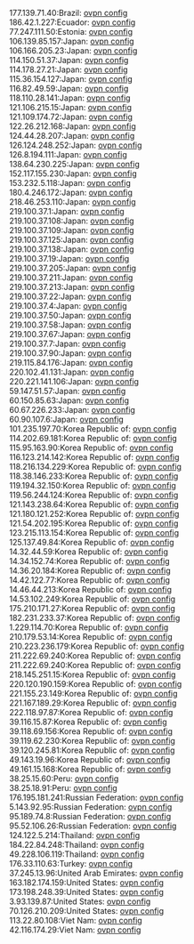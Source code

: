 177.139.71.40:Brazil: [ovpn config](vpn/177_139_71_40.ovpn)  
186.42.1.227:Ecuador: [ovpn config](vpn/186_42_1_227.ovpn)  
77.247.111.50:Estonia: [ovpn config](vpn/77_247_111_50.ovpn)  
106.139.85.157:Japan: [ovpn config](vpn/106_139_85_157.ovpn)  
106.166.205.23:Japan: [ovpn config](vpn/106_166_205_23.ovpn)  
114.150.51.37:Japan: [ovpn config](vpn/114_150_51_37.ovpn)  
114.178.27.21:Japan: [ovpn config](vpn/114_178_27_21.ovpn)  
115.36.154.127:Japan: [ovpn config](vpn/115_36_154_127.ovpn)  
116.82.49.59:Japan: [ovpn config](vpn/116_82_49_59.ovpn)  
118.110.28.141:Japan: [ovpn config](vpn/118_110_28_141.ovpn)  
121.106.215.15:Japan: [ovpn config](vpn/121_106_215_15.ovpn)  
121.109.174.72:Japan: [ovpn config](vpn/121_109_174_72.ovpn)  
122.26.212.168:Japan: [ovpn config](vpn/122_26_212_168.ovpn)  
124.44.28.207:Japan: [ovpn config](vpn/124_44_28_207.ovpn)  
126.124.248.252:Japan: [ovpn config](vpn/126_124_248_252.ovpn)  
126.8.194.111:Japan: [ovpn config](vpn/126_8_194_111.ovpn)  
138.64.230.225:Japan: [ovpn config](vpn/138_64_230_225.ovpn)  
152.117.155.230:Japan: [ovpn config](vpn/152_117_155_230.ovpn)  
153.232.5.118:Japan: [ovpn config](vpn/153_232_5_118.ovpn)  
180.4.246.172:Japan: [ovpn config](vpn/180_4_246_172.ovpn)  
218.46.253.110:Japan: [ovpn config](vpn/218_46_253_110.ovpn)  
219.100.37.1:Japan: [ovpn config](vpn/219_100_37_1.ovpn)  
219.100.37.108:Japan: [ovpn config](vpn/219_100_37_108.ovpn)  
219.100.37.109:Japan: [ovpn config](vpn/219_100_37_109.ovpn)  
219.100.37.125:Japan: [ovpn config](vpn/219_100_37_125.ovpn)  
219.100.37.138:Japan: [ovpn config](vpn/219_100_37_138.ovpn)  
219.100.37.19:Japan: [ovpn config](vpn/219_100_37_19.ovpn)  
219.100.37.205:Japan: [ovpn config](vpn/219_100_37_205.ovpn)  
219.100.37.211:Japan: [ovpn config](vpn/219_100_37_211.ovpn)  
219.100.37.213:Japan: [ovpn config](vpn/219_100_37_213.ovpn)  
219.100.37.22:Japan: [ovpn config](vpn/219_100_37_22.ovpn)  
219.100.37.4:Japan: [ovpn config](vpn/219_100_37_4.ovpn)  
219.100.37.50:Japan: [ovpn config](vpn/219_100_37_50.ovpn)  
219.100.37.58:Japan: [ovpn config](vpn/219_100_37_58.ovpn)  
219.100.37.67:Japan: [ovpn config](vpn/219_100_37_67.ovpn)  
219.100.37.7:Japan: [ovpn config](vpn/219_100_37_7.ovpn)  
219.100.37.90:Japan: [ovpn config](vpn/219_100_37_90.ovpn)  
219.115.84.176:Japan: [ovpn config](vpn/219_115_84_176.ovpn)  
220.102.41.131:Japan: [ovpn config](vpn/220_102_41_131.ovpn)  
220.221.141.106:Japan: [ovpn config](vpn/220_221_141_106.ovpn)  
59.147.51.57:Japan: [ovpn config](vpn/59_147_51_57.ovpn)  
60.150.85.63:Japan: [ovpn config](vpn/60_150_85_63.ovpn)  
60.67.226.233:Japan: [ovpn config](vpn/60_67_226_233.ovpn)  
60.90.107.6:Japan: [ovpn config](vpn/60_90_107_6.ovpn)  
101.235.197.70:Korea Republic of: [ovpn config](vpn/101_235_197_70.ovpn)  
114.202.69.181:Korea Republic of: [ovpn config](vpn/114_202_69_181.ovpn)  
115.95.163.90:Korea Republic of: [ovpn config](vpn/115_95_163_90.ovpn)  
116.123.214.142:Korea Republic of: [ovpn config](vpn/116_123_214_142.ovpn)  
118.216.134.229:Korea Republic of: [ovpn config](vpn/118_216_134_229.ovpn)  
118.38.146.233:Korea Republic of: [ovpn config](vpn/118_38_146_233.ovpn)  
119.194.32.150:Korea Republic of: [ovpn config](vpn/119_194_32_150.ovpn)  
119.56.244.124:Korea Republic of: [ovpn config](vpn/119_56_244_124.ovpn)  
121.143.238.64:Korea Republic of: [ovpn config](vpn/121_143_238_64.ovpn)  
121.180.121.252:Korea Republic of: [ovpn config](vpn/121_180_121_252.ovpn)  
121.54.202.195:Korea Republic of: [ovpn config](vpn/121_54_202_195.ovpn)  
123.215.113.154:Korea Republic of: [ovpn config](vpn/123_215_113_154.ovpn)  
125.137.49.84:Korea Republic of: [ovpn config](vpn/125_137_49_84.ovpn)  
14.32.44.59:Korea Republic of: [ovpn config](vpn/14_32_44_59.ovpn)  
14.34.152.74:Korea Republic of: [ovpn config](vpn/14_34_152_74.ovpn)  
14.36.20.184:Korea Republic of: [ovpn config](vpn/14_36_20_184.ovpn)  
14.42.122.77:Korea Republic of: [ovpn config](vpn/14_42_122_77.ovpn)  
14.46.44.213:Korea Republic of: [ovpn config](vpn/14_46_44_213.ovpn)  
14.53.102.249:Korea Republic of: [ovpn config](vpn/14_53_102_249.ovpn)  
175.210.171.27:Korea Republic of: [ovpn config](vpn/175_210_171_27.ovpn)  
182.231.233.37:Korea Republic of: [ovpn config](vpn/182_231_233_37.ovpn)  
1.229.114.70:Korea Republic of: [ovpn config](vpn/1_229_114_70.ovpn)  
210.179.53.14:Korea Republic of: [ovpn config](vpn/210_179_53_14.ovpn)  
210.223.236.179:Korea Republic of: [ovpn config](vpn/210_223_236_179.ovpn)  
211.222.69.240:Korea Republic of: [ovpn config](vpn/211_222_69_240.ovpn)  
211.222.69.240:Korea Republic of: [ovpn config](vpn/211_222_69_240.ovpn)  
218.145.251.15:Korea Republic of: [ovpn config](vpn/218_145_251_15.ovpn)  
220.120.190.159:Korea Republic of: [ovpn config](vpn/220_120_190_159.ovpn)  
221.155.23.149:Korea Republic of: [ovpn config](vpn/221_155_23_149.ovpn)  
221.167.189.29:Korea Republic of: [ovpn config](vpn/221_167_189_29.ovpn)  
222.118.97.87:Korea Republic of: [ovpn config](vpn/222_118_97_87.ovpn)  
39.116.15.87:Korea Republic of: [ovpn config](vpn/39_116_15_87.ovpn)  
39.118.69.156:Korea Republic of: [ovpn config](vpn/39_118_69_156.ovpn)  
39.119.62.230:Korea Republic of: [ovpn config](vpn/39_119_62_230.ovpn)  
39.120.245.81:Korea Republic of: [ovpn config](vpn/39_120_245_81.ovpn)  
49.143.19.96:Korea Republic of: [ovpn config](vpn/49_143_19_96.ovpn)  
49.161.15.168:Korea Republic of: [ovpn config](vpn/49_161_15_168.ovpn)  
38.25.15.60:Peru: [ovpn config](vpn/38_25_15_60.ovpn)  
38.25.18.91:Peru: [ovpn config](vpn/38_25_18_91.ovpn)  
176.195.181.241:Russian Federation: [ovpn config](vpn/176_195_181_241.ovpn)  
5.143.92.95:Russian Federation: [ovpn config](vpn/5_143_92_95.ovpn)  
95.189.74.8:Russian Federation: [ovpn config](vpn/95_189_74_8.ovpn)  
95.52.106.26:Russian Federation: [ovpn config](vpn/95_52_106_26.ovpn)  
124.122.5.214:Thailand: [ovpn config](vpn/124_122_5_214.ovpn)  
184.22.84.248:Thailand: [ovpn config](vpn/184_22_84_248.ovpn)  
49.228.106.119:Thailand: [ovpn config](vpn/49_228_106_119.ovpn)  
176.33.110.63:Turkey: [ovpn config](vpn/176_33_110_63.ovpn)  
37.245.13.96:United Arab Emirates: [ovpn config](vpn/37_245_13_96.ovpn)  
163.182.174.159:United States: [ovpn config](vpn/163_182_174_159.ovpn)  
173.198.248.39:United States: [ovpn config](vpn/173_198_248_39.ovpn)  
3.93.139.87:United States: [ovpn config](vpn/3_93_139_87.ovpn)  
70.126.210.209:United States: [ovpn config](vpn/70_126_210_209.ovpn)  
113.22.80.108:Viet Nam: [ovpn config](vpn/113_22_80_108.ovpn)  
42.116.174.29:Viet Nam: [ovpn config](vpn/42_116_174_29.ovpn)  
